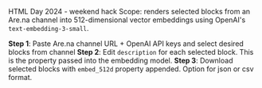 HTML Day 2024 - weekend hack
Scope: renders selected blocks from an Are.na channel into 512-dimensional vector embeddings using OpenAI's `text-embedding-3-small`.

**Step 1**: Paste Are.na channel URL + OpenAI API keys and select desired blocks from channel
**Step 2**: Edit `description` for each selected block. This is the property passed into the embedding model.
**Step 3**: Download selected blocks with `embed_512d` property appended. Option for json or csv format.
